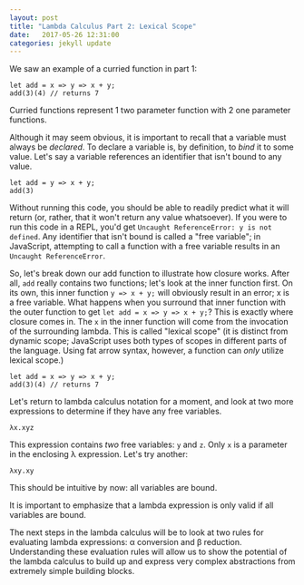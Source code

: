```yaml
---
layout: post
title: "Lambda Calculus Part 2: Lexical Scope"
date:   2017-05-26 12:31:00
categories: jekyll update
---
```


We saw an example of a curried function in part 1:
```
let add = x => y => x + y;
add(3)(4) // returns 7
```

Curried functions represent 1 two parameter function with 2 one parameter functions. 

Although it may seem obvious, it is important to recall that a variable must always be _declared_. To declare a variable is, by definition, to _bind_ it to some value. Let's say a variable references an identifier that isn't bound to any value.

```
let add = y => x + y;
add(3)
```

Without running this code, you should be able to readily predict what it will return (or, rather, that it won't return any value whatsoever). If you were to run this code in a REPL, you'd get `Uncaught ReferenceError: y is not defined`. Any identifier that isn't bound is called a "free variable"; in JavaScript, attempting to call a function with a free variable results in an `Uncaught ReferenceError`.

So, let's break down our add function to illustrate how closure works. After all, `add` really contains two functions; let's look at the inner function first. On its own, this inner function
`y => x + y;`
will obviously result in an error; x is a free variable. What happens when you surround that inner function with the outer function to get `let add = x => y => x + y;`? This is exactly where closure comes in. The `x` in the inner function will come from the invocation of the surrounding lambda. This is called "lexical scope" (it is distinct from dynamic scope; JavaScript uses both types of scopes in different parts of the language. Using fat arrow syntax, however, a function can _only_ utilize lexical scope.)

```
let add = x => y => x + y;
add(3)(4) // returns 7
```

Let's return to lambda calculus notation for a moment, and look at two more expressions to determine if they have any free variables.
```
λx.xyz
```
This expression contains _two_ free variables: `y` and `z`. Only `x` is a parameter in the enclosing λ expression. Let's try another:

```
λxy.xy
```

This should be intuitive by now: all variables are bound.

It is important to emphasize that a lambda expression is only valid if all variables are bound.

The next steps in the lambda calculus will be to look at two rules for evaluating lambda expressions: α conversion and β reduction. Understanding these evaluation rules will allow us to show the potential of the lambda calculus to build up and express very complex abstractions from extremely simple building blocks.